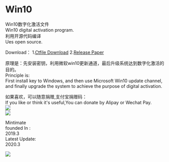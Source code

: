 # Win10
Win10数字化激活文件<br/>
Win10 digital activation program.<br/>
利用开源代码编译<br/>
Ues open source.<br/>

Download：
1.[Ctfile Download](https://72k.us/dir/26158157-38543006-adf692)
2.[Release Paper](https://github.com/Mintimate/Win10/releases)


原理是：先安装密钥，利用微软win10更新通道，最后升级系统达到数字化激活的目的。<br/>
Principle is:<br/>
First install key to Windows, and then use Microsoft Win10 update channel, and finally upgrade the system to achieve the purpose of digital activation.<br/>

如果喜欢，可以随意捐赠,支付宝捐赠码：<br/>
If you like or think it's useful,You can donate by Alipay or Wechat Pay.<br/>
![](https://ae01.alicdn.com/kf/H518fe946cf1248cfb8984dfcd492247fB.jpg)<br/>
![](https://ae01.alicdn.com/kf/H6c6a67b3c5954e028eb7ff9ca46774abi.jpg)<br/>

Mintimate<br/>
founded In :<br/>
2019.3<br/>
Latest Update:<br/>
2020.3<br/>

![](https://github.com/Mintimate/Win10/blob/master/E142834B176A2AB9B581496830B31DDA.jpg?raw=true)<br/>
